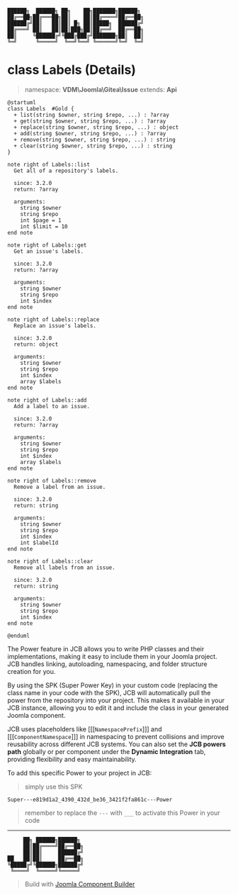 ```
██████╗  ██████╗ ██╗    ██╗███████╗██████╗
██╔══██╗██╔═══██╗██║    ██║██╔════╝██╔══██╗
██████╔╝██║   ██║██║ █╗ ██║█████╗  ██████╔╝
██╔═══╝ ██║   ██║██║███╗██║██╔══╝  ██╔══██╗
██║     ╚██████╔╝╚███╔███╔╝███████╗██║  ██║
╚═╝      ╚═════╝  ╚══╝╚══╝ ╚══════╝╚═╝  ╚═╝
```
# class Labels (Details)
> namespace: **VDM\Joomla\Gitea\Issue**
> extends: **Api**

```uml
@startuml
class Labels  #Gold {
  + list(string $owner, string $repo, ...) : ?array
  + get(string $owner, string $repo, ...) : ?array
  + replace(string $owner, string $repo, ...) : object
  + add(string $owner, string $repo, ...) : ?array
  + remove(string $owner, string $repo, ...) : string
  + clear(string $owner, string $repo, ...) : string
}

note right of Labels::list
  Get all of a repository's labels.

  since: 3.2.0
  return: ?array
  
  arguments:
    string $owner
    string $repo
    int $page = 1
    int $limit = 10
end note

note right of Labels::get
  Get an issue's labels.

  since: 3.2.0
  return: ?array
  
  arguments:
    string $owner
    string $repo
    int $index
end note

note right of Labels::replace
  Replace an issue's labels.

  since: 3.2.0
  return: object
  
  arguments:
    string $owner
    string $repo
    int $index
    array $labels
end note

note right of Labels::add
  Add a label to an issue.

  since: 3.2.0
  return: ?array
  
  arguments:
    string $owner
    string $repo
    int $index
    array $labels
end note

note right of Labels::remove
  Remove a label from an issue.

  since: 3.2.0
  return: string
  
  arguments:
    string $owner
    string $repo
    int $index
    int $labelId
end note

note right of Labels::clear
  Remove all labels from an issue.

  since: 3.2.0
  return: string
  
  arguments:
    string $owner
    string $repo
    int $index
end note
 
@enduml
```

The Power feature in JCB allows you to write PHP classes and their implementations, making it easy to include them in your Joomla project. JCB handles linking, autoloading, namespacing, and folder structure creation for you.

By using the SPK (Super Power Key) in your custom code (replacing the class name in your code with the SPK), JCB will automatically pull the power from the repository into your project. This makes it available in your JCB instance, allowing you to edit it and include the class in your generated Joomla component.

JCB uses placeholders like [[[`NamespacePrefix`]]] and [[[`ComponentNamespace`]]] in namespacing to prevent collisions and improve reusability across different JCB systems. You can also set the **JCB powers path** globally or per component under the **Dynamic Integration** tab, providing flexibility and easy maintainability.

To add this specific Power to your project in JCB:

> simply use this SPK
```
Super---e819d1a2_4390_432d_be36_3421f2fa861c---Power
```
> remember to replace the `---` with `___` to activate this Power in your code

---
```
     ██╗ ██████╗██████╗
     ██║██╔════╝██╔══██╗
     ██║██║     ██████╔╝
██   ██║██║     ██╔══██╗
╚█████╔╝╚██████╗██████╔╝
 ╚════╝  ╚═════╝╚═════╝
```
> Build with [Joomla Component Builder](https://git.vdm.dev/joomla/Component-Builder)

